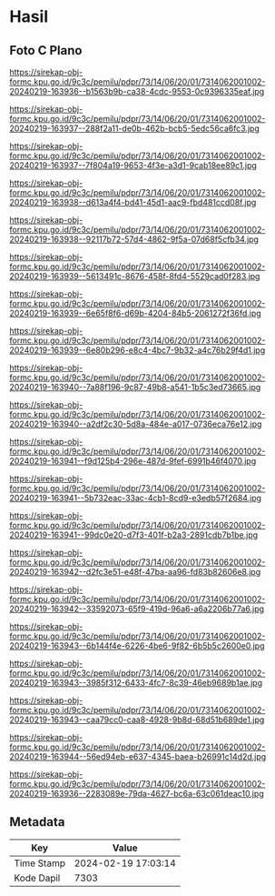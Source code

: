 # Hasil

## Foto C Plano

https://sirekap-obj-formc.kpu.go.id/9c3c/pemilu/pdpr/73/14/06/20/01/7314062001002-20240219-163936--b1563b9b-ca38-4cdc-9553-0c9396335eaf.jpg

https://sirekap-obj-formc.kpu.go.id/9c3c/pemilu/pdpr/73/14/06/20/01/7314062001002-20240219-163937--288f2a11-de0b-462b-bcb5-5edc56ca6fc3.jpg

https://sirekap-obj-formc.kpu.go.id/9c3c/pemilu/pdpr/73/14/06/20/01/7314062001002-20240219-163937--7f804a19-9653-4f3e-a3d1-9cab18ee89c1.jpg

https://sirekap-obj-formc.kpu.go.id/9c3c/pemilu/pdpr/73/14/06/20/01/7314062001002-20240219-163938--d613a4f4-bd41-45d1-aac9-fbd481ccd08f.jpg

https://sirekap-obj-formc.kpu.go.id/9c3c/pemilu/pdpr/73/14/06/20/01/7314062001002-20240219-163938--92117b72-57d4-4862-9f5a-07d68f5cfb34.jpg

https://sirekap-obj-formc.kpu.go.id/9c3c/pemilu/pdpr/73/14/06/20/01/7314062001002-20240219-163939--5613491c-8676-458f-8fd4-5529cad0f283.jpg

https://sirekap-obj-formc.kpu.go.id/9c3c/pemilu/pdpr/73/14/06/20/01/7314062001002-20240219-163939--6e65f8f6-d69b-4204-84b5-2061272f36fd.jpg

https://sirekap-obj-formc.kpu.go.id/9c3c/pemilu/pdpr/73/14/06/20/01/7314062001002-20240219-163939--6e80b296-e8c4-4bc7-9b32-a4c76b29f4d1.jpg

https://sirekap-obj-formc.kpu.go.id/9c3c/pemilu/pdpr/73/14/06/20/01/7314062001002-20240219-163940--7a88f196-9c87-49b8-a541-1b5c3ed73665.jpg

https://sirekap-obj-formc.kpu.go.id/9c3c/pemilu/pdpr/73/14/06/20/01/7314062001002-20240219-163940--a2df2c30-5d8a-484e-a017-0736eca76e12.jpg

https://sirekap-obj-formc.kpu.go.id/9c3c/pemilu/pdpr/73/14/06/20/01/7314062001002-20240219-163941--f9d125b4-296e-487d-9fef-6991b46f4070.jpg

https://sirekap-obj-formc.kpu.go.id/9c3c/pemilu/pdpr/73/14/06/20/01/7314062001002-20240219-163941--5b732eac-33ac-4cb1-8cd9-e3edb57f2684.jpg

https://sirekap-obj-formc.kpu.go.id/9c3c/pemilu/pdpr/73/14/06/20/01/7314062001002-20240219-163941--99dc0e20-d7f3-401f-b2a3-2891cdb7b1be.jpg

https://sirekap-obj-formc.kpu.go.id/9c3c/pemilu/pdpr/73/14/06/20/01/7314062001002-20240219-163942--d2fc3e51-e48f-47ba-aa96-fd83b82606e8.jpg

https://sirekap-obj-formc.kpu.go.id/9c3c/pemilu/pdpr/73/14/06/20/01/7314062001002-20240219-163942--33592073-65f9-419d-96a6-a6a2206b77a6.jpg

https://sirekap-obj-formc.kpu.go.id/9c3c/pemilu/pdpr/73/14/06/20/01/7314062001002-20240219-163943--6b144f4e-6226-4be6-9f82-6b5b5c2600e0.jpg

https://sirekap-obj-formc.kpu.go.id/9c3c/pemilu/pdpr/73/14/06/20/01/7314062001002-20240219-163943--3985f312-6433-4fc7-8c39-46eb9689b1ae.jpg

https://sirekap-obj-formc.kpu.go.id/9c3c/pemilu/pdpr/73/14/06/20/01/7314062001002-20240219-163943--caa79cc0-caa8-4928-9b8d-68d51b689de1.jpg

https://sirekap-obj-formc.kpu.go.id/9c3c/pemilu/pdpr/73/14/06/20/01/7314062001002-20240219-163944--56ed94eb-e637-4345-baea-b26991c14d2d.jpg

https://sirekap-obj-formc.kpu.go.id/9c3c/pemilu/pdpr/73/14/06/20/01/7314062001002-20240219-163936--2283089e-79da-4627-bc6a-63c061deac10.jpg


## Metadata

| Key        | Value               |
| ---------- | ------------------- |
| Time Stamp | 2024-02-19 17:03:14 |
| Kode Dapil | 7303                |



